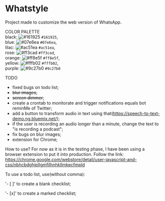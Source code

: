 # Whatstyle

Project made to customize the web version of WhatsApp.

COLOR PALETTE  
black: ![#161925](https://via.placeholder.com/15/161925/000000?text=+) `#161925`,  
blue: ![#07e6ea](https://via.placeholder.com/15/07e6ea/000000?text=+) `#07e6ea`,  
lilac: ![#ac51ea](https://via.placeholder.com/15/ac51ea/000000?text=+) `#ac51ea`,  
rose: ![#ff3cad](https://via.placeholder.com/15/ff3cad/000000?text=+) `#ff3cad`,  
orange: ![#ff8e5f](https://via.placeholder.com/15/ff8e5f/000000?text=+) `#ff8e5f`,  
yellow: ![#fffb02](https://via.placeholder.com/15/fffb02/000000?text=+) `#fffb02`,  
purple: ![#9c27b0](https://via.placeholder.com/15/9c27b0/000000?text=+) `#9c27b0`  

TODO
- fixed bugs on todo list;
- ~~blur images~~;
- ~~screen dimmer~~;
- create a crontab to monitorate and trigger notifications equals bot reminMe of Twitter;
- add a button to transform audio in text using that(https://speech-to-text-demo.ng.bluemix.net/);
- if the user is recording an audio longer than a minute, change the text to "is recording a podcast";
- fix bugs on blur images;
- extension for Chrome;

How to use?
For now as it is in the testing phase, I have been using a browser extension to put it into production. Follow the link:
https://chrome.google.com/webstore/detail/user-javascript-and-css/nbhcbdghjpllgmfilhnhkllmkecfmpld

To use a todo list, use(without comma):

'- [ ]' to create a blank checklist;

'- [x]' to create a marked checklist;
